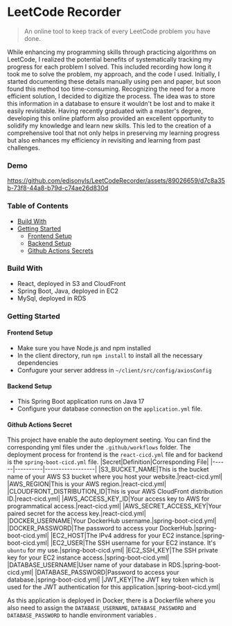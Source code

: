 # LeetCode Recorder

> An online tool to keep track of every LeetCode problem you have done.

While enhancing my programming skills through practicing algorithms on LeetCode, I realized the potential benefits of systematically tracking my progress for each problem I solved.
This included recording how long it took me to solve the problem, my approach, and the code I used. Initially, I started documenting these details manually using pen and paper, but soon 
found this method too time-consuming. Recognizing the need for a more efficient solution, I decided to digitize the process. The idea was to store this information in a database to ensure it 
wouldn't be lost and to make it easily revisitable. Having recently graduated with a master's degree, developing this online platform also provided an excellent opportunity to solidify my 
knowledge and learn new skills. This led to the creation of a comprehensive tool that not only helps in preserving my learning progress but also enhances my efficiency in revisiting and learning 
from past challenges.

### Demo
https://github.com/edisonyls/LeetCodeRecorder/assets/89026659/d7c8a35b-73f8-44a8-b79d-c74ae26d830d

### Table of Contents
- [Build With](###build-with)
- [Getting Started](###getting-started)
  - [Frontend Setup](####frontend-setup)
  - [Backend Setup](####backend-end-setup)
  - [Github Actions Secrets](####github-actions-secrets)

### Build With

- React, deployed in S3 and CloudFront
- Spring Boot, Java, deployed in EC2
- MySql, deployed in RDS

### Getting Started
#### Frontend Setup
- Make sure you have Node.js and npm installed
- In the client directory, run `npm install` to install all the necessary dependencies
- Confugure your server address in `~/client/src/config/axiosConfig`
#### Backend Setup
- This Spring Boot application runs on Java 17
- Configure your database connection on the `application.yml` file.
#### Github Actions Secret
This project have enable the auto deployment seeting. You can find the corresponding yml files under the `.github/workflows` folder. The deployment process for frontend is the `react-cicd.yml`
  file and for backend is the `spring-boot-cicd.yml` file.
|Secret|Definition|Corresponding File|
|------|----------|------------------|
|S3_BUCKET_NAME|This is the bucket name of your AWS S3 bucket where you host your website.|react-cicd.yml|
|AWS_REGION|This is your AWS region.|react-cicd.yml|
|CLOUDFRONT_DISTRIBUTION_ID|This is your AWS CloudFront distribution ID.|react-cicd.yml|
|AWS_ACCESS_KEY_ID|Your access key to AWS for programmatical access.|react-cicd.yml|
|AWS_SECRET_ACCESS_KEY|Your paired secret for the access key.|react-cicd.yml|
|DOCKER_USERNAME|Your DockerHub username.|spring-boot-cicd.yml|
|DOCKER_PASSWORD|The password to access your DockerHub.|spring-boot-cicd.yml|
|EC2_HOST|The IPv4 address for your EC2 instance.|spring-boot-cicd.yml|
|EC2_USER|The SSH username for your EC2 instance. It's `ubuntu` for my use.|spring-boot-cicd.yml|
|EC2_SSH_KEY|The SSH private key for your EC2 instance access.|spring-boot-cicd.yml|
|DATABASE_USERNAME|User name of your database in RDS.|spring-boot-cicd.yml|
|DATABASE_PASSWORD|Password to access your database.|spring-boot-cicd.yml|
|JWT_KEY|The JWT key token which is used for the JWT authentication for this application.|spring-boot-cicd.yml|

As this application is deployed in Docker, there is a Dockerfile where you also need to assign the `DATABASE_USERNAME`, `DATABASE_PASSWORD` and `DATABASE_PASSWORD` to handle environment variables
.
